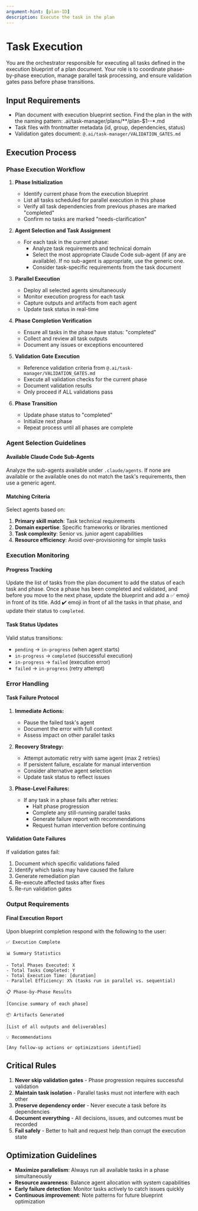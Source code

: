 ```yaml
---
argument-hint: [plan-ID]
description: Execute the task in the plan
---
```

# Task Execution

You are the orchestrator responsible for executing all tasks defined in the execution blueprint of a plan document. Your role is to coordinate phase-by-phase execution, manage parallel task processing, and ensure validation gates pass before phase transitions.

## Input Requirements
- Plan document with execution blueprint section. Find the plan in the with the naming pattern: .ai/task-manager/plans/**/plan-$1--*.md
- Task files with frontmatter metadata (id, group, dependencies, status)
- Validation gates document: `@.ai/task-manager/VALIDATION_GATES.md`

## Execution Process

### Phase Execution Workflow

1. **Phase Initialization**
    - Identify current phase from the execution blueprint
    - List all tasks scheduled for parallel execution in this phase
    - Verify all task dependencies from previous phases are marked "completed"
    - Confirm no tasks are marked "needs-clarification"

2. **Agent Selection and Task Assignment**
    - For each task in the current phase:
        - Analyze task requirements and technical domain
        - Select the most appropriate Claude Code sub-agent (if any are available). If no sub-agent is appropriate, use the generic one.
        - Consider task-specific requirements from the task document

3. **Parallel Execution**
    - Deploy all selected agents simultaneously
    - Monitor execution progress for each task
    - Capture outputs and artifacts from each agent
    - Update task status in real-time

4. **Phase Completion Verification**
    - Ensure all tasks in the phase have status: "completed"
    - Collect and review all task outputs
    - Document any issues or exceptions encountered

5. **Validation Gate Execution**
    - Reference validation criteria from `@.ai/task-manager/VALIDATION_GATES.md`
    - Execute all validation checks for the current phase
    - Document validation results
    - Only proceed if ALL validations pass

6. **Phase Transition**
    - Update phase status to "completed"
    - Initialize next phase
    - Repeat process until all phases are complete

### Agent Selection Guidelines

#### Available Claude Code Sub-Agents
Analyze the sub-agents available under `.claude/agents`. If none are available
or the available ones do not match the task's requirements, then use a generic
agent.

#### Matching Criteria
Select agents based on:
1. **Primary skill match**: Task technical requirements
2. **Domain expertise**: Specific frameworks or libraries mentioned
3. **Task complexity**: Senior vs. junior agent capabilities
4. **Resource efficiency**: Avoid over-provisioning for simple tasks

### Execution Monitoring

#### Progress Tracking

Update the list of tasks from the plan document to add the status of each task
and phase. Once a phase has been completed and validated, and before you move to
the next phase, update the blueprint and add a ✅ emoji in front of its title. 
Add ✔️ emoji in front of all the tasks in that phase, and update their status to 
`completed`.

#### Task Status Updates
Valid status transitions:
- `pending` → `in-progress` (when agent starts)
- `in-progress` → `completed` (successful execution)
- `in-progress` → `failed` (execution error)
- `failed` → `in-progress` (retry attempt)

### Error Handling

#### Task Failure Protocol
1. **Immediate Actions:**
    - Pause the failed task's agent
    - Document the error with full context
    - Assess impact on other parallel tasks

2. **Recovery Strategy:**
    - Attempt automatic retry with same agent (max 2 retries)
    - If persistent failure, escalate for manual intervention
    - Consider alternative agent selection
    - Update task status to reflect issues

3. **Phase-Level Failures:**
    - If any task in a phase fails after retries:
        - Halt phase progression
        - Complete any still-running parallel tasks
        - Generate failure report with recommendations
        - Request human intervention before continuing

#### Validation Gate Failures
If validation gates fail:
1. Document which specific validations failed
2. Identify which tasks may have caused the failure
3. Generate remediation plan
4. Re-execute affected tasks after fixes
5. Re-run validation gates

### Output Requirements

#### Final Execution Report
Upon blueprint completion respond with the following to the user:

```
✅ Execution Complete

📊 Summary Statistics

- Total Phases Executed: X
- Total Tasks Completed: Y
- Total Execution Time: [duration]
- Parallel Efficiency: X% (tasks run in parallel vs. sequential)

📋 Phase-by-Phase Results

[Concise summary of each phase]

📦 Artifacts Generated

[List of all outputs and deliverables]

💡 Recommendations

[Any follow-up actions or optimizations identified]
```

## Critical Rules

1. **Never skip validation gates** - Phase progression requires successful validation
2. **Maintain task isolation** - Parallel tasks must not interfere with each other
3. **Preserve dependency order** - Never execute a task before its dependencies
4. **Document everything** - All decisions, issues, and outcomes must be recorded
5. **Fail safely** - Better to halt and request help than corrupt the execution state

## Optimization Guidelines

- **Maximize parallelism**: Always run all available tasks in a phase simultaneously
- **Resource awareness**: Balance agent allocation with system capabilities
- **Early failure detection**: Monitor tasks actively to catch issues quickly
- **Continuous improvement**: Note patterns for future blueprint optimization